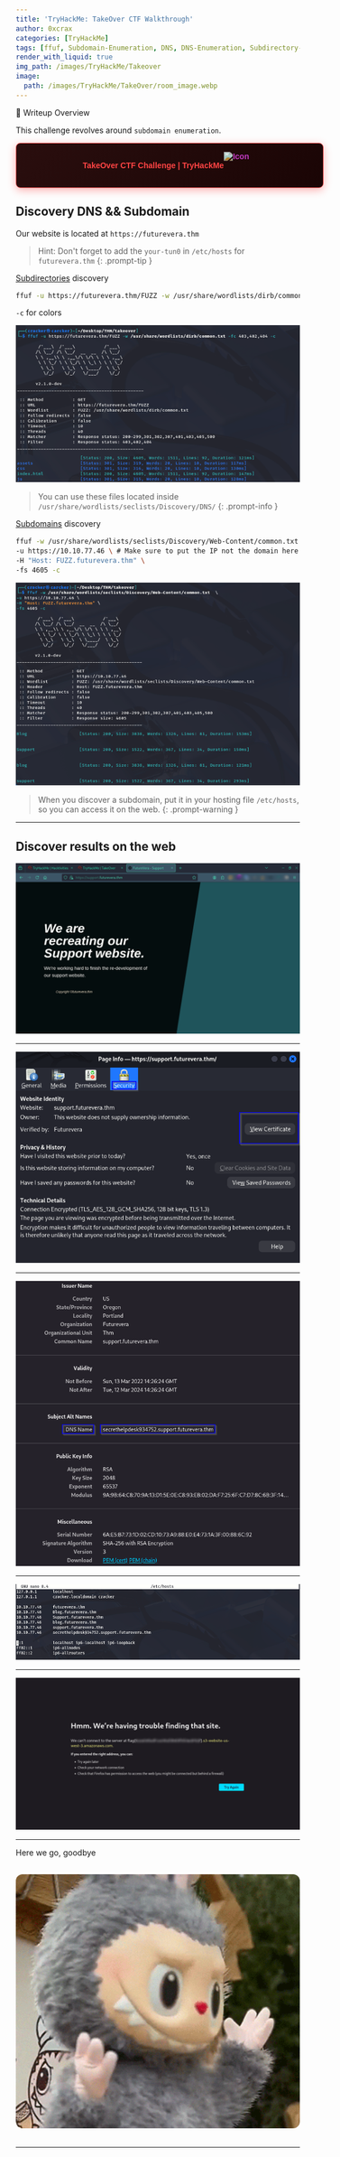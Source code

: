 ```yaml
---
title: 'TryHackMe: TakeOver CTF Walkthrough'
author: 0xcrax
categories: [TryHackMe]
tags: [ffuf, Subdomain-Enumeration, DNS, DNS-Enumeration, Subdirectory-Enumeration]
render_with_liquid: true
img_path: /images/TryHackMe/Takeover
image:
  path: /images/TryHackMe/TakeOver/room_image.webp
---
```


🧰 Writeup Overview

This challenge revolves around `subdomain enumeration`.

<a href="https://tryhackme.com/r/room/takeover" target="_blank" class="box-button" data-mobile-text="TakeOver CTF Challenge | TryHackMe" style="display: flex; width: 100%; max-width: 1000px; align-items: center; justify-content: center; background: linear-gradient(135deg, #2a0e0e 0%, #1a0505 100%); padding: 15px 20px; border-radius: 8px; box-shadow: 0 4px 15px rgba(255, 0, 0, 0.3); color: #ff4444; text-decoration: none; font-family: Arial, sans-serif; font-weight: bold; border: 1px solid #ff5555; margin: 10px auto; transition: all 0.3s ease;" onmouseover="this.style.transform='translateY(-2px)'; this.style.boxShadow='0 0 25px rgba(255, 0, 0, 0.7)'; this.style.color='#ffffff';" onmouseout="this.style.transform='translateY(0px)'; this.style.boxShadow='0 4px 15px rgba(255, 0, 0, 0.3)'; this.style.color='#ff4444';">
<span>TakeOver CTF Challenge | TryHackMe</span>
<img src="https://tryhackme.com/r/favicon.png" alt="Icon" style="width: 48px; height: 48px; margin-right: 10px; filter: hue-rotate(300deg) brightness(0.9); transition: all 0.3s ease;" onmouseover="this.style.transform='scale(1.1)'; this.style.filter='hue-rotate(320deg) brightness(1.3)';" onmouseout="this.style.transform='scale(1)'; this.style.filter='hue-rotate(300deg) brightness(0.9)';">
</a>

## Discovery DNS && Subdomain

Our website is located at `https://futurevera.thm`

> Hint: Don't forget to add the `your-tun0` in `/etc/hosts` for `futurevera.thm`
{: .prompt-tip }

<a href="https://www.computerhope.com/jargon/s/subdirec.htm" target="_blank">Subdirectories</a> discovery
```sh
ffuf -u https://futurevera.thm/FUZZ -w /usr/share/wordlists/dirb/common.txt -fc 403,402,404 -c
```

`-c` for colors

![](/images/TryHackMe/TakeOver/Subdirectory-discovery.png)

> You can use these files located inside `/usr/share/wordlists/seclists/Discovery/DNS/`
{: .prompt-info }

<a href="https://en.wikipedia.org/wiki/Subdomain" target="_blank">Subdomains</a> discovery
```sh
ffuf -w /usr/share/wordlists/seclists/Discovery/Web-Content/common.txt  \
-u https://10.10.77.46 \ # Make sure to put the IP not the domain here in this case, So as not to cause problems
-H "Host: FUZZ.futurevera.thm" \
-fs 4605 -c
```

![](/images/TryHackMe/TakeOver/Subdomain-disvovery.png)

> When you discover a subdomain, put it in your hosting file `/etc/hosts`, so you can access it on the web.
{: .prompt-warning }

---

## Discover results on the web

![](/images/TryHackMe/TakeOver/1.png)

---

![](/images/TryHackMe/TakeOver/2.png)

---

![](/images/TryHackMe/TakeOver/3.png)

---

![](/images/TryHackMe/TakeOver/4.png)

---

![](/images/TryHackMe/TakeOver/5.png)

---

Here we go, goodbye

<div class="gif-container">
<img src="/gifs/labubu.gif" alt="GIF" class="gif-responsive">
</div>

---

<style>
img {
  transition: all 0.3s ease;
}

img:hover {
  transform: scale(1.05);
  filter: brightness(90%);
  box-shadow: 0 15px 35px rgba(0, 0, 0, 0);
}

img:center {
  display: block;
  margin-left: auto;
  margin-right: auto;
}

.wrap pre {
  white-space: pre-wrap;
}

.gif-container {
    text-align: center;
    margin: 30px 0;
}

.gif-responsive {
    width: 100%;
    max-width: 800px;
    height: 450px;
    border-radius: 12px;
    object-fit: cover;
    box-shadow: 0 10px 25px rgba(0, 0, 0, 0);
    transition: transform 0.3s ease, box-shadow 0.3s ease;
}

.gif-responsive:hover {
    transform: scale(1.02);
    box-shadow: 0 15px 35px rgba(0, 0, 0, 0.5);
}

/* Additional video styles */
.video-container {
  text-align: center;
  margin: 30px auto;        /* centers inside post */
  max-width: 800px;         /* keeps container from being huge */
}

.video-responsive {
  width: 100%;              /* fill container */
  aspect-ratio: 16 / 9;    /* keeps correct proportions on desktop */
  border-radius: 12px;
  object-fit: cover;
  box-shadow: 0 10px 25px rgba(0.1, 0.1, 0, 0.1);
  transition: transform 0.3s ease, box-shadow 0.3s ease;
}

.video-responsive:hover {
  transform: scale(1.02);
  box-shadow: 0 15px 35px rgba(0, 0, 0, 0.4);
}

/* Mobile Responsive Styles */
@media screen and (max-width: 768px) {
    .gif-responsive {
    width: 100% !important;
    max-width: 100% !important;
    height: auto !important;
  }

  .video-responsive {
    width: 100% !important;
    max-width: 100% !important;
    aspect-ratio: auto;  /* let phone use natural aspect ratio */
    height: auto !important;
  }
  
  .box-button {
    max-width: 100% !important;
    width: 100% !important;
    padding: 10px 14px !important;
    justify-content: center !important;
    gap: 6px !important;
    position: relative;
  }
  /* Hide desktop text on mobile */
  .box-button span {
    display: none !important;
  }

  /* Show mobile text from data attribute */
  .box-button::after {
    content: attr(data-mobile-text) !important;
    font-size: 10px !important;
    text-align: center !important;
    white-space: nowrap !important;
    font-family: 'Segoe UI', Tahoma, Geneva, Verdana, sans-serif !important;
    font-weight: 1000 !important;
  }

      /* DEFAULT: Use #a1a1a1 for most buttons */
    .box-button::after {
      color: #a1a1a1 !important;
    }

    /* Specific color overrides for each button style */
    
    /* CYBER BLUE NEON - Blue text */
    .box-button[style*="color: #00ccff"]::after,
    .box-button[style*="color:#00ccff"]::after {
      color: #00ccff !important;
    }

    /* HACKER GREEN TERMINAL - Green text */
    .box-button[style*="color: #00ff88"]::after,
    .box-button[style*="color:#00ff88"]::after {
      color: #00ff88 !important;
    }

    /* PURPLE NEON LIGHT - Purple text */
    .box-button[style*="color: #cc00ff"]::after,
    .box-button[style*="color:#cc00ff"]::after {
      color: #cc00ff !important;
    }

    /* RED ALERT GLOW - Red text (#ff4444) */
    .box-button[style*="color: #ff4444"]::after,
    .box-button[style*="color:#ff4444"]::after,
    .box-button[style*="color: #ff5555"]::after,
    .box-button[style*="color:#ff5555"]::after {
      color: #ff4444 !important;
    }

    /* ORANGE SUNLIGHT - Orange text */
    .box-button[style*="color: #ffaa00"]::after,
    .box-button[style*="color:#ffaa00"]::after {
      color: #ffaa00 !important;
    }

    /* MINIMAL LIGHT SHINE - Dark text for light background */
    .box-button[style*="background: #ffffff"]::after,
    .box-button[style*="background:#ffffff"]::after,
    .box-button[style*="color: #333333"]::after,
    .box-button[style*="color:#333333"]::after {
      color: #333333 !important;
    }

    /* TEAL CYBER GLOW - Teal text */
    .box-button[style*="color: #5eead4"]::after,
    .box-button[style*="color:#5eead4"]::after {
      color: #5eead4 !important;
    }

    /* PINK NEON LIGHT - Pink text */
    .box-button[style*="color: #f9a8d4"]::after,
    .box-button[style*="color:#f9a8d4"]::after {
      color: #f9a8d4 !important;
    }

    /* FOREST GREEN LIGHT - Lime text */
    .box-button[style*="color: #bef264"]::after,
    .box-button[style*="color:#bef264"]::after {
      color: #bef264 !important;
    }

    /* DARK RED WINE GLOW - Light red text */
    .box-button[style*="color: #fecaca"]::after,
    .box-button[style*="color:#fecaca"]::after {
      color: #fecaca !important;
    }

    /* LIGHT BLUE SKY SHINE - Blue text */
    .box-button[style*="color: #1e40af"]::after,
    .box-button[style*="color:#1e40af"]::after {
      color: #1e40af !important;
    }

    /* DARK ORANGE GLOW - Orange text */
    .box-button[style*="color: #fdba74"]::after,
    .box-button[style*="color:#fdba74"]::after {
      color: #fdba74 !important;
    }

    /* CYBER YELLOW - Yellow text */
    .box-button[style*="color: #fef08a"]::after,
    .box-button[style*="color:#fef08a"]::after {
      color: #fef08a !important;
    }

    /* DEEP SPACE - Purple text */
    .box-button[style*="color: #9370db"]::after,
    .box-button[style*="color:#9370db"]::after {
      color: #9370db !important;
    }

    /* ELECTRIC PINK - Pink text */
    .box-button[style*="color: #e879f9"]::after,
    .box-button[style*="color:#e879f9"]::after {
      color: #e879f9 !important;
    }

    /* LAVA RED - Light red text */
    .box-button[style*="color: #fca5a5"]::after,
    .box-button[style*="color:#fca5a5"]::after {
      color: #fca5a5 !important;
    }

    /* AQUA MARINE - Teal text */
    .box-button[style*="color: #99f6e4"]::after,
    .box-button[style*="color:#99f6e4"]::after {
      color: #99f6e4 !important;
    }

    /* ROYAL PURPLE - Light purple text */
    .box-button[style*="color: #d8b4fe"]::after,
    .box-button[style*="color:#d8b4fe"]::after {
      color: #d8b4fe !important;
    }

    /* EMERALD GREEN - Green text */
    .box-button[style*="color: #6ee7b7"]::after,
    .box-button[style*="color:#6ee7b7"]::after {
      color: #6ee7b7 !important;
    }

    /* MIDNIGHT BLUE - Light blue text */
    .box-button[style*="color: #93c5fd"]::after,
    .box-button[style*="color:#93c5fd"]::after {
      color: #93c5fd !important;
    }

    /* Light backgrounds with colored text - use original colors */
    .box-button[style*="background: linear-gradient(135deg, #fef3c7"]::after,
    .box-button[style*="background: linear-gradient(135deg, #fde68a"]::after,
    .box-button[style*="background: linear-gradient(135deg, #f8fafc"]::after,
    .box-button[style*="background: linear-gradient(135deg, #dbeafe"]::after,
    .box-button[style*="background: linear-gradient(135deg, #bfdbfe"]::after {
      color: #333333 !important; /* Dark text for better contrast on light backgrounds */
    }

  .box-button img {
    width: 28px !important;
    height: 28px !important;
    margin-right: 0 !important;
  }
}
/* Desktop Styles */
@media screen and (min-width: 769px) {
  .box-button::after {
    display: none !important;
  }
  
  .box-button span {
    display: inline !important;
  }
}
</style>
<script>
// Function to make only .redirect class links open in new tabs, but not work here actually i don'know why
document.querySelectorAll('a.redirect').forEach(link => {
    link.setAttribute('target', '_blank');
    link.setAttribute('rel', 'noopener noreferrer');
});
</script>
